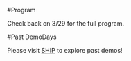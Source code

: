 
#Program

Check back on 3/29 for the full program.

#Past DemoDays

Please visit [SHIP](http://ship.techatnyu.org/#demodays) to explore past demos!